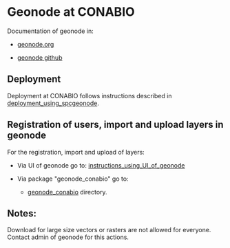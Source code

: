 # Geonode at CONABIO

Documentation of geonode in:

* [geonode.org](http://geonode.org/)

* [geonode github](https://github.com/GeoNode/geonode)

## Deployment

Deployment at CONABIO follows instructions described in [deployment_using_spcgeonode](deployment_using_spcgeonode/).

## Registration of users, import and upload layers in geonode

For the registration, import and upload of layers:

* Via UI of geonode go to: [instructions_using_UI_of_geonode](instructions_using_UI_of_geonode/)

* Via package "geonode_conabio" go to:

    * [geonode_conabio](python3_package_for_geonode/) directory.
    

## Notes:

Download for large size vectors or rasters are not allowed for everyone. Contact admin of geonode for this actions.
    
    